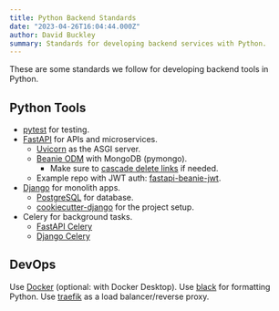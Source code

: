 ```yaml
---
title: Python Backend Standards
date: "2023-04-26T16:04:44.000Z"
author: David Buckley
summary: Standards for developing backend services with Python.
---
```


These are some standards we follow for developing backend tools in Python.

## Python Tools

- [pytest](https://docs.pytest.org/en/7.2.x/) for testing.
- [FastAPI](https://fastapi.tiangolo.com/) for APIs and microservices.
  - [Uvicorn](https://www.uvicorn.org/) as the ASGI server.
  - [Beanie ODM](https://beanie-odm.dev/) with MongoDB (pymongo).
    - Make sure to [cascade delete links](https://github.com/roman-right/beanie/discussions/349) if needed.
  - Example repo with JWT auth: [fastapi-beanie-jwt](https://github.com/flyinactor91/fastapi-beanie-jwt).
- [Django](https://www.djangoproject.com/) for monolith apps.
  - [PostgreSQL](https://www.postgresql.org/) for database.
  - [cookiecutter-django](https://github.com/cookiecutter/cookiecutter-django) for the project setup.
- Celery for background tasks.
  - [FastAPI Celery](https://github.com/testdrivenio/fastapi-celery)
  - [Django Celery](https://docs.celeryq.dev/en/stable/django/first-steps-with-django.html)

## DevOps

Use [Docker](https://www.docker.com/) (optional: with Docker Desktop). Use [black](https://black.readthedocs.io/en/stable/) for formatting Python. Use [traefik](https://traefik.io/) as a load balancer/reverse proxy.
